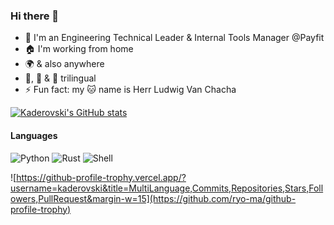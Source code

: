 ### Hi there 👋
- 🏢 I'm an Engineering Technical Leader & Internal Tools Manager @Payfit
- 🏠 I'm working from home
- 🌍 & also anywhere
- 🐍, 🦀 & 🐚 trilingual 
- ⚡ Fun fact: my 🐱 name is Herr Ludwig Van Chacha

[![Kaderovski's GitHub stats](https://github-readme-stats.vercel.app/api?username=kaderovski&count_private=true&show_icons=true)](https://github.com/kaderovski)

#### Languages

![Python](https://img.shields.io/badge/-Python-05122A?style=for-the-badge&color=3776ab&logo=python&logoColor=ffffff)
![Rust](https://img.shields.io/badge/-Rust-05122A?style=for-the-badge&color=dea584&logo=rust&logoColor=000000)
![Shell](https://img.shields.io/badge/-SHELL-05122A?style=for-the-badge&color=1e1e2e8&logo=shell&logoColor=ffffff)

![https://github-profile-trophy.vercel.app/?username=kaderovski&title=MultiLanguage,Commits,Repositories,Stars,Followers,PullRequest&margin-w=15](https://github.com/ryo-ma/github-profile-trophy)
